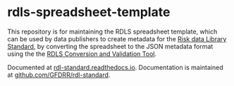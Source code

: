 # rdls-spreadsheet-template

This repository is for maintaining the RDLS spreadsheet template, which can be used by data publishers to create metadata for the [Risk data Library Standard](https://github.com/GFDRR/rdl-standard), by converting the spreadsheet to the JSON metadata format using the the [RDLS Conversion and Validation Tool](https://github.com/GFDRR/rdls-cove).

Documented at [rdl-standard.readthedocs.io](https://rdl-standard.readthedocs.io/en/latest/).
Documentation is maintained at [github.com/GFDRR/rdl-standard](https://github.com/GFDRR/rdl-standard).

